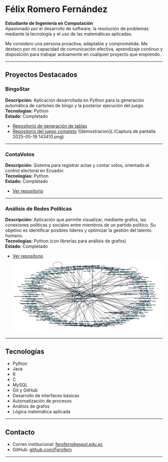 # Félix Romero Fernández

**Estudiante de Ingeniería en Computación**  
Apasionado por el desarrollo de software, la resolución de problemas mediante la tecnología y el uso de las matemáticas aplicadas.

Me considero una persona proactiva, adaptable y comprometida. Me destaco por mi capacidad de comunicación efectiva, aprendizaje continuo y disposición para trabajar arduamente en cualquier proyecto que emprendo.

---

## Proyectos Destacados

### BingoStar
**Descripción:** Aplicación desarrollada en Python para la generación automática de cartones de bingo y la posterior ejecución del juego.  
**Tecnologías:** Python  
**Estado:** Completado  
- [Repositorio de generación de tablas](https://github.com/Ferofern/generadorTablasBingo)  
- [Repositorio del juego completo](https://github.com/Ferofern/BingoFacil)
![demostracion](./Captura de pantalla 2025-05-19 143410.png)
---

### ContaVotos
**Descripción:** Sistema para registrar actas y contar votos, orientado al control electoral en Ecuador.  
**Tecnologías:** Python  
**Estado:** Completado  
- [Ver repositorio](https://github.com/Ferofern/ContaVotos)

---

### Análisis de Redes Políticas
**Descripción:** Aplicación que permite visualizar, mediante grafos, las conexiones políticas y sociales entre miembros de un partido político. Su objetivo es identificar posibles líderes y optimizar la gestión del talento humano.  
**Tecnologías:** Python (con librerías para análisis de grafos)  
**Estado:** Completado  
- [Ver repositorio](https://github.com/Ferofern/AnalisGrafoPolitica)
![demostracion](./1111111.png)

---

## Tecnologías

- Python  
- Java  
- R  
- C  
- MySQL  
- Git y GitHub  
- Desarrollo de interfaces básicas  
- Automatización de procesos  
- Análisis de grafos  
- Lógica matemática aplicada

---

## Contacto

- Correo institucional: [ferofern@espol.edu.ec](mailto:ferofern@espol.edu.ec)  
- GitHub: [github.com/Ferofern](https://github.com/Ferofern/ferofern)

---




